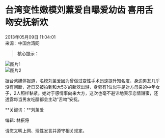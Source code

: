 # 台湾变性嫩模刘薰爱自曝爱幼齿 喜用舌吻安抚新欢

2013年05月09日 11:04:01  
来源：中国台湾网  

> **核心提示：**

![图片1](http://pic.66wz.com/0/01/71/41/1714130_079098.jpg)  
![图片2](http://pic.66wz.com/500/01/71/41/1714131_881571.jpg)  

据台湾媒体报道，名模刘薰爱因为曾做过变性手术迅速提升知名度，身边男友几乎没有间断，近日又被拍到和大5岁的新欢出游，身旁有1位似乎是对方母亲的中年女子，2人照样黏紧。她对于感情事向来大方，这次也毫不避讳地表示恋情甜蜜，还透露每当男友吃醋都会主动“舌吻”安抚。

**关键词：**刘薰爱  

编辑: 林振将  

请您文明上网、理性发言并遵守相关规定。